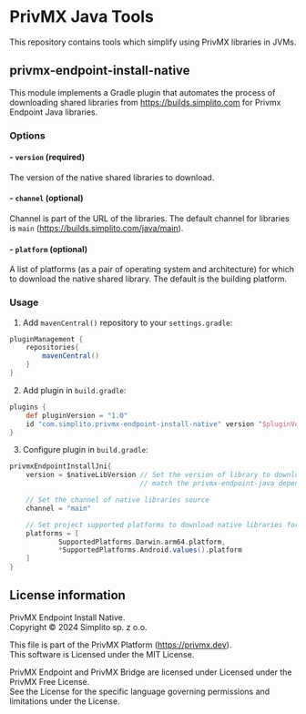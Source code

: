 # PrivMX Java Tools
This repository contains tools which simplify using PrivMX libraries in JVMs.

## privmx-endpoint-install-native 
This module implements a Gradle plugin that automates the process of downloading shared libraries from https://builds.simplito.com for Privmx Endpoint Java libraries.

### Options

#### - `version` (required)
The version of the native shared libraries to download.

#### - `channel` (optional)
Channel is part of the URL of the libraries. The default channel for libraries is `main` (https://builds.simplito.com/java/main).

#### - `platform` (optional)
A list of platforms (as a pair of operating system and architecture) for which to download the native shared library.
The default is the building platform.

### Usage
1. Add `mavenCentral()` repository to your `settings.gradle`:

```groovy
pluginManagement {
    repositories{
        mavenCentral()
    }
}
```

2. Add plugin in `build.gradle`:

```groovy
plugins {
    def pluginVersion = "1.0"
    id "com.simplito.privmx-endpoint-install-native" version "$pluginVersion"
}
```

3. Configure plugin in `build.gradle`:

```groovy
privmxEndpointInstallJni{
    version = $nativeLibVersion // Set the version of library to download, it should 
                                // match the privmx-endpoint-java dependency version

    // Set the channel of native libraries source
    channel = "main"

    // Set project supported platforms to download native libraries for them.
    platforms = [
            SupportedPlatforms.Darwin.arm64.platform,
            *SupportedPlatforms.Android.values().platform
    ]
}
```

## License information

PrivMX Endpoint Install Native.\
Copyright © 2024 Simplito sp. z o.o.

This file is part of the PrivMX Platform (https://privmx.dev). \
This software is Licensed under the MIT License.

PrivMX Endpoint and PrivMX Bridge are licensed under Licensed under the PrivMX Free License.\
See the License for the specific language governing permissions and limitations under the License.
